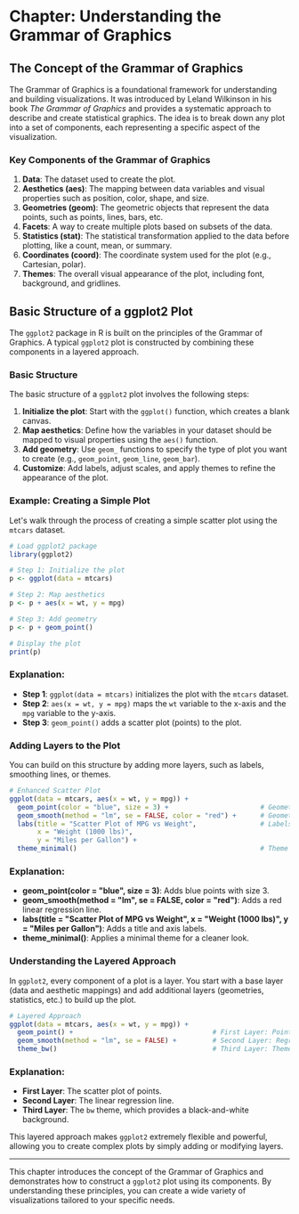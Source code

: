 # Chapter: Understanding the Grammar of Graphics

## The Concept of the Grammar of Graphics

The Grammar of Graphics is a foundational framework for understanding and building visualizations. It was introduced by Leland Wilkinson in his book *The Grammar of Graphics* and provides a systematic approach to describe and create statistical graphics. The idea is to break down any plot into a set of components, each representing a specific aspect of the visualization.

### Key Components of the Grammar of Graphics

1. **Data**: The dataset used to create the plot.
2. **Aesthetics (aes)**: The mapping between data variables and visual properties such as position, color, shape, and size.
3. **Geometries (geom)**: The geometric objects that represent the data points, such as points, lines, bars, etc.
4. **Facets**: A way to create multiple plots based on subsets of the data.
5. **Statistics (stat)**: The statistical transformation applied to the data before plotting, like a count, mean, or summary.
6. **Coordinates (coord)**: The coordinate system used for the plot (e.g., Cartesian, polar).
7. **Themes**: The overall visual appearance of the plot, including font, background, and gridlines.

## Basic Structure of a ggplot2 Plot

The `ggplot2` package in R is built on the principles of the Grammar of Graphics. A typical `ggplot2` plot is constructed by combining these components in a layered approach.

### Basic Structure

The basic structure of a `ggplot2` plot involves the following steps:

1. **Initialize the plot**: Start with the `ggplot()` function, which creates a blank canvas.
2. **Map aesthetics**: Define how the variables in your dataset should be mapped to visual properties using the `aes()` function.
3. **Add geometry**: Use `geom_` functions to specify the type of plot you want to create (e.g., `geom_point`, `geom_line`, `geom_bar`).
4. **Customize**: Add labels, adjust scales, and apply themes to refine the appearance of the plot.

### Example: Creating a Simple Plot

Let's walk through the process of creating a simple scatter plot using the `mtcars` dataset.

```r
# Load ggplot2 package
library(ggplot2)

# Step 1: Initialize the plot
p <- ggplot(data = mtcars)

# Step 2: Map aesthetics
p <- p + aes(x = wt, y = mpg)

# Step 3: Add geometry
p <- p + geom_point()

# Display the plot
print(p)
```

### Explanation:

- **Step 1**: `ggplot(data = mtcars)` initializes the plot with the `mtcars` dataset.
- **Step 2**: `aes(x = wt, y = mpg)` maps the `wt` variable to the x-axis and the `mpg` variable to the y-axis.
- **Step 3**: `geom_point()` adds a scatter plot (points) to the plot.

### Adding Layers to the Plot

You can build on this structure by adding more layers, such as labels, smoothing lines, or themes.

```r
# Enhanced Scatter Plot
ggplot(data = mtcars, aes(x = wt, y = mpg)) +
  geom_point(color = "blue", size = 3) +                       # Geometry: Points
  geom_smooth(method = "lm", se = FALSE, color = "red") +      # Geometry: Smoothing line
  labs(title = "Scatter Plot of MPG vs Weight",                # Labels
       x = "Weight (1000 lbs)", 
       y = "Miles per Gallon") +
  theme_minimal()                                              # Theme
```

### Explanation:

- **geom_point(color = "blue", size = 3)**: Adds blue points with size 3.
- **geom_smooth(method = "lm", se = FALSE, color = "red")**: Adds a red linear regression line.
- **labs(title = "Scatter Plot of MPG vs Weight", x = "Weight (1000 lbs)", y = "Miles per Gallon")**: Adds a title and axis labels.
- **theme_minimal()**: Applies a minimal theme for a cleaner look.

### Understanding the Layered Approach

In `ggplot2`, every component of a plot is a layer. You start with a base layer (data and aesthetic mappings) and add additional layers (geometries, statistics, etc.) to build up the plot.

```r
# Layered Approach
ggplot(data = mtcars, aes(x = wt, y = mpg)) +
  geom_point() +                                   # First Layer: Points
  geom_smooth(method = "lm", se = FALSE) +         # Second Layer: Regression line
  theme_bw()                                       # Third Layer: Theme
```

### Explanation:

- **First Layer**: The scatter plot of points.
- **Second Layer**: The linear regression line.
- **Third Layer**: The `bw` theme, which provides a black-and-white background.

This layered approach makes `ggplot2` extremely flexible and powerful, allowing you to create complex plots by simply adding or modifying layers.

---

This chapter introduces the concept of the Grammar of Graphics and demonstrates how to construct a `ggplot2` plot using its components. By understanding these principles, you can create a wide variety of visualizations tailored to your specific needs.
